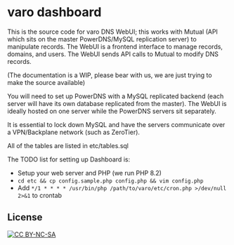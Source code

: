 # varo dashboard

This is the source code for varo DNS WebUI; this works with Mutual (API which sits on the master PowerDNS/MySQL replication server) to manipulate records. The WebUI is a frontend interface to manage records, domains, and users. The WebUI sends API calls to Mutual to modify DNS records.

(The documentation is a WIP, please bear with us, we are just trying to make the source available)

You will need to set up PowerDNS with a MySQL replicated backend (each server will have its own database replicated from the master). The WebUI is ideally hosted on one server while the PowerDNS servers sit separately.

It is essential to lock down MySQL and have the servers communicate over a VPN/Backplane network (such as ZeroTier).

All of the tables are listed in etc/tables.sql

The TODO list for setting up Dashboard is:
* Setup your web server and PHP (we run PHP 8.2)
* `cd etc && cp config.sample.php config.php && vim config.php`
* Add `*/1 * * * * /usr/bin/php /path/to/varo/etc/cron.php >/dev/null 2>&1` to crontab

## License
[![CC BY-NC-SA](https://i.creativecommons.org/l/by-nc-nd/3.0/88x31.png)](https://creativecommons.org/licenses/by-nc-sa/4.0/)
